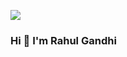 <!-- views counter -->
![](https://komarev.com/ghpvc/?username=rahul241172&label=Profile%20views&color=0e75b6&style=flat)


### Hi 👋 I'm Rahul Gandhi

<!--
**rahul241172/rahul241172** is a ✨ _special_ ✨ repository because its `README.md` (this file) appears on your GitHub profile.

Here are some ideas to get you started:

- 🔭 I’m currently working on ...
- 🌱 I’m currently learning Backend 
- 👯 I’m looking to collaborate on ...
- 🤔 I’m looking for help with ...
- 💬 Ask me about ...
- 📫 How to reach me: ...
- 😄 Pronouns: ...
- ⚡ Fun fact: ...
-->
